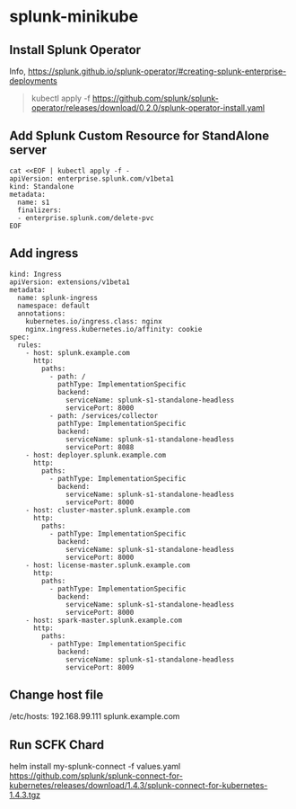 # splunk-minikube

## Install Splunk Operator

Info, https://splunk.github.io/splunk-operator/#creating-splunk-enterprise-deployments 

> kubectl apply -f https://github.com/splunk/splunk-operator/releases/download/0.2.0/splunk-operator-install.yaml

## Add Splunk Custom Resource for StandAlone server

``` s1
cat <<EOF | kubectl apply -f -
apiVersion: enterprise.splunk.com/v1beta1
kind: Standalone
metadata:
  name: s1
  finalizers:
  - enterprise.splunk.com/delete-pvc
EOF
```

## Add ingress

``` ingress
kind: Ingress
apiVersion: extensions/v1beta1
metadata:
  name: splunk-ingress
  namespace: default
  annotations:
    kubernetes.io/ingress.class: nginx
    nginx.ingress.kubernetes.io/affinity: cookie
spec:
  rules:
    - host: splunk.example.com
      http:
        paths:
          - path: /
            pathType: ImplementationSpecific
            backend:
              serviceName: splunk-s1-standalone-headless
              servicePort: 8000
          - path: /services/collector
            pathType: ImplementationSpecific
            backend:
              serviceName: splunk-s1-standalone-headless
              servicePort: 8088
    - host: deployer.splunk.example.com
      http:
        paths:
          - pathType: ImplementationSpecific
            backend:
              serviceName: splunk-s1-standalone-headless
              servicePort: 8000
    - host: cluster-master.splunk.example.com
      http:
        paths:
          - pathType: ImplementationSpecific
            backend:
              serviceName: splunk-s1-standalone-headless
              servicePort: 8000
    - host: license-master.splunk.example.com
      http:
        paths:
          - pathType: ImplementationSpecific
            backend:
              serviceName: splunk-s1-standalone-headless
              servicePort: 8000
    - host: spark-master.splunk.example.com
      http:
        paths:
          - pathType: ImplementationSpecific
            backend:
              serviceName: splunk-s1-standalone-headless
              servicePort: 8009
```

## Change host file

/etc/hosts:
192.168.99.111 splunk.example.com


## Run SCFK Chard

 helm install my-splunk-connect -f values.yaml https://github.com/splunk/splunk-connect-for-kubernetes/releases/download/1.4.3/splunk-connect-for-kubernetes-1.4.3.tgz

